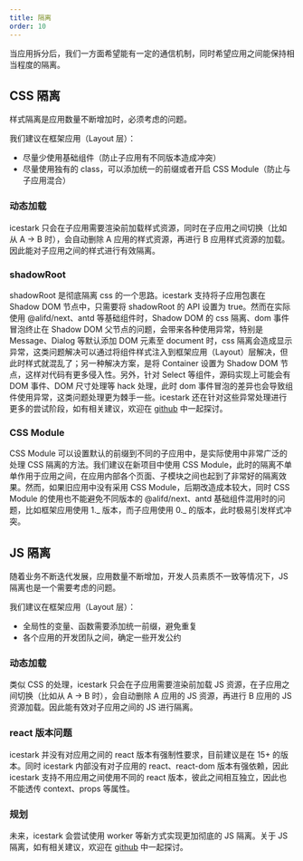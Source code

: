 ```yaml
---
title: 隔离
order: 10
---
```


当应用拆分后，我们一方面希望能有一定的通信机制，同时希望应用之间能保持相当程度的隔离。

## CSS 隔离

样式隔离是应用数量不断增加时，必须考虑的问题。

我们建议在框架应用（Layout 层）：

- 尽量少使用基础组件（防止子应用有不同版本造成冲突）
- 尽量使用独有的 class，可以添加统一的前缀或者开启 CSS Module（防止与子应用混合）

### 动态加载

icestark 只会在子应用需要渲染前加载样式资源，同时在子应用之间切换（比如从 A -> B 时），会自动删除 A 应用的样式资源，再进行 B 应用样式资源的加载。因此能对子应用之间的样式进行有效隔离。

### shadowRoot

shadowRoot 是彻底隔离 css 的一个思路。icestark 支持将子应用包裹在 Shadow DOM 节点中，只需要将 shadowRoot 的 API 设置为 true。然而在实际使用 @alifd/next、antd 等基础组件时，Shadow DOM 的 css 隔离、dom 事件冒泡终止在 Shadow DOM 父节点的问题，会带来各种使用异常，特别是 Message、Dialog 等默认添加 DOM 元素至 document 时，css 隔离会造成显示异常，这类问题解决可以通过将组件样式注入到框架应用（Layout）层解决，但此时样式就混乱了；另一种解决方案，是将 Container 设置为 Shadow DOM 节点，这样对代码有更多侵入性。另外，针对 Select 等组件，源码实现上可能会有 DOM 事件、DOM 尺寸处理等 hack 处理，此时 dom 事件冒泡的差异也会导致组件使用异常，这类问题处理更为棘手一些。icestark 还在针对这些异常处理进行更多的尝试阶段，如有相关建议，欢迎在 [github](https://github.com/ice-lab/icestark) 中一起探讨。

### CSS Module

CSS Module 可以设置默认的前缀到不同的子应用中，是实际使用中非常广泛的处理 CSS 隔离的方法。我们建议在新项目中使用 CSS Module，此时的隔离不单单作用于应用之间，在应用内部各个页面、子模块之间也起到了非常好的隔离效果。然而，如果旧应用中没有采用 CSS Module，后期改造成本较大，同时 CSS Module 的使用也不能避免不同版本的 @alifd/next、antd 基础组件混用时的问题，比如框架应用使用 1._ 版本，而子应用使用 0._ 的版本，此时极易引发样式冲突。

## JS 隔离

随着业务不断迭代发展，应用数量不断增加，开发人员素质不一致等情况下，JS 隔离也是一个需要考虑的问题。

我们建议在框架应用（Layout 层）：

- 全局性的变量、函数需要添加统一前缀，避免重复
- 各个应用的开发团队之间，确定一些开发公约

### 动态加载

类似 CSS 的处理，icestark 只会在子应用需要渲染前加载 JS 资源，在子应用之间切换（比如从 A -> B 时），会自动删除 A 应用的 JS 资源，再进行 B 应用的 JS 资源加载。因此能有效对子应用之间的 JS 进行隔离。

### react 版本问题

icestark 并没有对应用之间的 react 版本有强制性要求，目前建议是在 15+ 的版本。同时 icestark 内部没有对子应用的 react、react-dom 版本有强依赖，因此 icestark 支持不用应用之间使用不同的 react 版本，彼此之间相互独立，因此也不能透传 context、props 等属性。

### 规划

未来，icestark 会尝试使用 worker 等新方式实现更加彻底的 JS 隔离。关于 JS 隔离，如有相关建议，欢迎在 [github](https://github.com/ice-lab/icestark) 中一起探讨。
